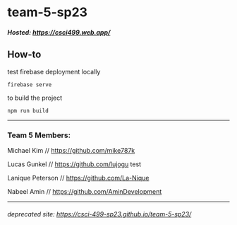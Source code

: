 # team-5-sp23

##### Hosted: https://csci499.web.app/

## How-to

test firebase deployment locally

`firebase serve`

to build the project

`npm run build`

---

### Team 5 Members: 

Michael Kim // https://github.com/mike787k 

Lucas Gunkel // https://github.com/lujogu test

Lanique Peterson // https://github.com/La-Nique 

Nabeel Amin  // https://github.com/AminDevelopment 

---

###### deprecated site: https://csci-499-sp23.github.io/team-5-sp23/
